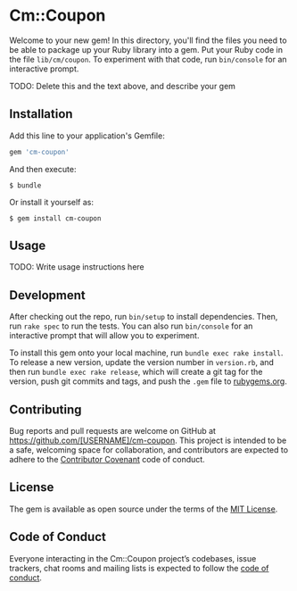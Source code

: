 # Cm::Coupon

Welcome to your new gem! In this directory, you'll find the files you need to be able to package up your Ruby library into a gem. Put your Ruby code in the file `lib/cm/coupon`. To experiment with that code, run `bin/console` for an interactive prompt.

TODO: Delete this and the text above, and describe your gem

## Installation

Add this line to your application's Gemfile:

```ruby
gem 'cm-coupon'
```

And then execute:

    $ bundle

Or install it yourself as:

    $ gem install cm-coupon

## Usage

TODO: Write usage instructions here

## Development

After checking out the repo, run `bin/setup` to install dependencies. Then, run `rake spec` to run the tests. You can also run `bin/console` for an interactive prompt that will allow you to experiment.

To install this gem onto your local machine, run `bundle exec rake install`. To release a new version, update the version number in `version.rb`, and then run `bundle exec rake release`, which will create a git tag for the version, push git commits and tags, and push the `.gem` file to [rubygems.org](https://rubygems.org).

## Contributing

Bug reports and pull requests are welcome on GitHub at https://github.com/[USERNAME]/cm-coupon. This project is intended to be a safe, welcoming space for collaboration, and contributors are expected to adhere to the [Contributor Covenant](http://contributor-covenant.org) code of conduct.

## License

The gem is available as open source under the terms of the [MIT License](https://opensource.org/licenses/MIT).

## Code of Conduct

Everyone interacting in the Cm::Coupon project’s codebases, issue trackers, chat rooms and mailing lists is expected to follow the [code of conduct](https://github.com/[USERNAME]/cm-coupon/blob/master/CODE_OF_CONDUCT.md).
